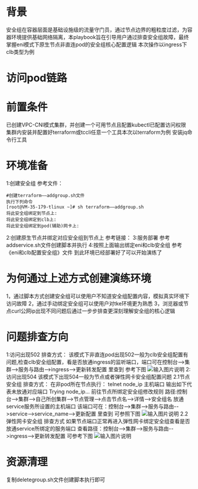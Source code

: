 # 背景
安全组在容器层面是基础设施级的流量守门员，通过节点边界的粗粒度过滤，为容器环境提供基础网络隔离，本playbook旨在引导用户通过排查安全组故障，最终掌握eni模式下原生节点非直连pod的安全组核心配置逻辑
本次操作以ingress下clb类型为例
# 访问pod链路
 
# 前置条件
已创建VPC-CNI模式集群，并创建一个可用节点且配置kubectl已配置访问权限
集群内安装并配置好terraform或tccli任意一个工具本次以terraform为例
安装jq命令行工具
# 环境准备
1:创建安全组
参考文件：
```
#创建terraform——addgroup.sh文件
执行下列命令
[root@VM-35-179-tlinux ~]# sh terraform——addgroup.sh
将此安全组绑定到节点上:
将此安全组绑定到clb上:
将此安全组绑定到pod(辅助)网卡上:
```
2:创建原生节点并绑定对应安全组到节点上
参考链接：
3:服务部署
参考addservice.sh文件创建脚本并执行
4:按照上面输出绑定eni和clb安全组
参考《eni和clb配置安全组》文件 
到此环境已经部署好了可以开始演练了
# 为何通过上述方式创建演练环境
1，通过脚本方式创建安全组可以使用户不知道安全组配置内容，模拟真实环境下访问故障
2，通过手动绑定安全组可以使用户对tke环境更为熟悉
3，浏览器或节点curl公网ip出现不同问题后通过一步步排查更深刻理解安全组的核心逻辑
# 问题排查方向
1:访问出现502
排查方式：
该模式下非直连pod出现502一般为clb安全组配置有问题,检查clb安全组配置，看是否放通ingress的监听端口，端口可在控制台-->集群-->服务与路由-->ingress-->更新转发配置 里查到
参考下图
![输入图片说明](https://foruda.gitee.com/images/1752673737686125089/96caf20d_16060273.png "Clipboard_Screenshot_1752670266.png")
2:访问出现504
该模式下出现504一般为节点或者弹性网卡安全组配置问题
2.1节点安全组
排查方式：
在非pod所在节点执行：
	telnet node_ip  主机端口
输出如下代表未放通对应端口
 	Trying node_ip...
前往节点所绑定安全组修改规则
路径:控制台-->集群-->自己所创集群-->节点管理-->点击节点名-->详情-->安全组名
放通service服务所设置的主机端口
该端口可在：控制台-->集群-->服务与路由-->service-->service_name-->更新配置  	里查到
可参照下图
![输入图片说明](https://foruda.gitee.com/images/1752673743195239787/ba5a262a_16060273.png "Clipboard_Screenshot_1752669443.png")
2.2弹性网卡安全组
排查方式
如果节点端口正常再进入弹性网卡绑定安全组查看是否放通service所绑定的服务端口
查看路径：控制台-->集群-->服务与路由-->ingress-->更新转发配置 
可参考下图
![输入图片说明](https://foruda.gitee.com/images/1752673737686125089/96caf20d_16060273.png "Clipboard_Screenshot_1752670266.png")
# 资源清理
复制deletegroup.sh文件创建脚本执行即可
